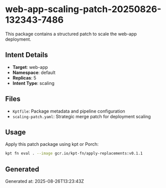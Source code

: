 # web-app-scaling-patch-20250826-132343-7486

This package contains a structured patch to scale the web-app deployment.

## Intent Details
- **Target**: web-app
- **Namespace**: default  
- **Replicas**: 5
- **Intent Type**: scaling

## Files
- `Kptfile`: Package metadata and pipeline configuration
- `scaling-patch.yaml`: Strategic merge patch for deployment scaling

## Usage
Apply this patch package using kpt or Porch:

```bash
kpt fn eval . --image gcr.io/kpt-fn/apply-replacements:v0.1.1
```

## Generated
Generated at: 2025-08-26T13:23:43Z
